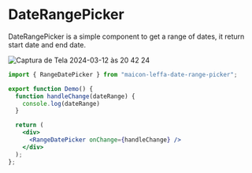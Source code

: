 # DateRangePicker

DateRangePicker is a simple component to get a range of dates, it return start date and end date.

![Captura de Tela 2024-03-12 às 20 42 24](https://github.com/MaiconLeffa/DateRangePicker/assets/41764184/3c7864ed-bd1d-4a2b-a749-3012e514be37)

```jsx
import { RangeDatePicker } from "maicon-leffa-date-range-picker";

export function Demo() {
  function handleChange(dateRange) {
    console.log(dateRange)
  }

  return (
    <div>
      <RangeDatePicker onChange={handleChange} />
    </div>
  );
};

